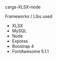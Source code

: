 carga-XLSX-node

Frameworks / Libs used

* XLSX 
* MySQL
* Node 
* Express
* Boostrap 4
* FontAwesome 5.1.1
